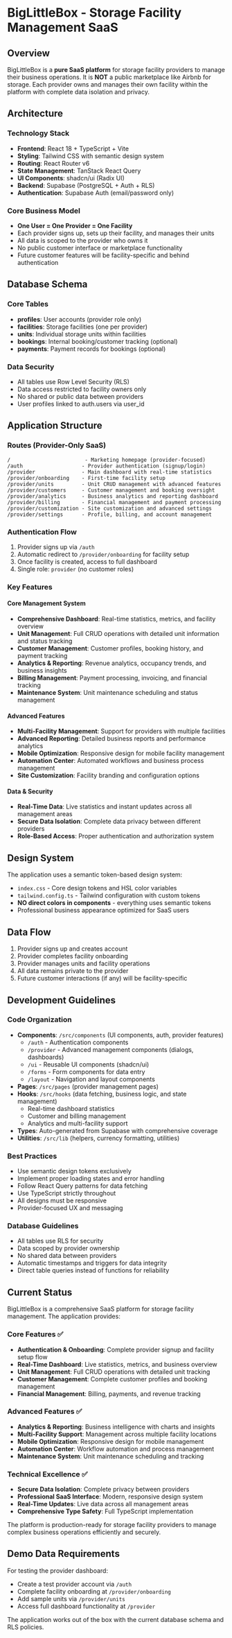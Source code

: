 
# BigLittleBox - Storage Facility Management SaaS

## Overview
BigLittleBox is a **pure SaaS platform** for storage facility providers to manage their business operations. It is **NOT** a public marketplace like Airbnb for storage. Each provider owns and manages their own facility within the platform with complete data isolation and privacy.

## Architecture

### Technology Stack
- **Frontend**: React 18 + TypeScript + Vite
- **Styling**: Tailwind CSS with semantic design system
- **Routing**: React Router v6
- **State Management**: TanStack React Query
- **UI Components**: shadcn/ui (Radix UI)
- **Backend**: Supabase (PostgreSQL + Auth + RLS)
- **Authentication**: Supabase Auth (email/password only)

### Core Business Model
- **One User = One Provider = One Facility**
- Each provider signs up, sets up their facility, and manages their units
- All data is scoped to the provider who owns it
- No public customer interface or marketplace functionality
- Future customer features will be facility-specific and behind authentication

## Database Schema

### Core Tables
- **profiles**: User accounts (provider role only)
- **facilities**: Storage facilities (one per provider)
- **units**: Individual storage units within facilities
- **bookings**: Internal booking/customer tracking (optional)
- **payments**: Payment records for bookings (optional)

### Data Security
- All tables use Row Level Security (RLS)
- Data access restricted to facility owners only
- No shared or public data between providers
- User profiles linked to auth.users via user_id

## Application Structure

### Routes (Provider-Only SaaS)
```
/                        - Marketing homepage (provider-focused)
/auth                   - Provider authentication (signup/login)
/provider               - Main dashboard with real-time statistics
/provider/onboarding    - First-time facility setup
/provider/units         - Unit CRUD management with advanced features
/provider/customers     - Customer management and booking oversight
/provider/analytics     - Business analytics and reporting dashboard
/provider/billing       - Financial management and payment processing
/provider/customization - Site customization and advanced settings
/provider/settings      - Profile, billing, and account management
```

### Authentication Flow
1. Provider signs up via `/auth`
2. Automatic redirect to `/provider/onboarding` for facility setup
3. Once facility is created, access to full dashboard
4. Single role: `provider` (no customer roles)

### Key Features

#### Core Management System
- **Comprehensive Dashboard**: Real-time statistics, metrics, and facility overview
- **Unit Management**: Full CRUD operations with detailed unit information and status tracking
- **Customer Management**: Customer profiles, booking history, and payment tracking
- **Analytics & Reporting**: Revenue analytics, occupancy trends, and business insights
- **Billing Management**: Payment processing, invoicing, and financial tracking
- **Maintenance System**: Unit maintenance scheduling and status management

#### Advanced Features
- **Multi-Facility Management**: Support for providers with multiple facilities
- **Advanced Reporting**: Detailed business reports and performance analytics
- **Mobile Optimization**: Responsive design for mobile facility management
- **Automation Center**: Automated workflows and business process management
- **Site Customization**: Facility branding and configuration options

#### Data & Security
- **Real-Time Data**: Live statistics and instant updates across all management areas
- **Secure Data Isolation**: Complete data privacy between different providers
- **Role-Based Access**: Proper authentication and authorization system

## Design System
The application uses a semantic token-based design system:
- `index.css` - Core design tokens and HSL color variables
- `tailwind.config.ts` - Tailwind configuration with custom tokens
- **NO direct colors in components** - everything uses semantic tokens
- Professional business appearance optimized for SaaS users

## Data Flow
1. Provider signs up and creates account
2. Provider completes facility onboarding
3. Provider manages units and facility operations
4. All data remains private to the provider
5. Future customer interactions (if any) will be facility-specific

## Development Guidelines

### Code Organization
- **Components**: `/src/components` (UI components, auth, provider features)
  - `/auth` - Authentication components
  - `/provider` - Advanced management components (dialogs, dashboards)
  - `/ui` - Reusable UI components (shadcn/ui)
  - `/forms` - Form components for data entry
  - `/layout` - Navigation and layout components
- **Pages**: `/src/pages` (provider management pages)
- **Hooks**: `/src/hooks` (data fetching, business logic, and state management)
  - Real-time dashboard statistics
  - Customer and billing management
  - Analytics and multi-facility support
- **Types**: Auto-generated from Supabase with comprehensive coverage
- **Utilities**: `/src/lib` (helpers, currency formatting, utilities)

### Best Practices
- Use semantic design tokens exclusively
- Implement proper loading states and error handling
- Follow React Query patterns for data fetching
- Use TypeScript strictly throughout
- All designs must be responsive
- Provider-focused UX and messaging

### Database Guidelines
- All tables use RLS for security
- Data scoped by provider ownership
- No shared data between providers
- Automatic timestamps and triggers for data integrity
- Direct table queries instead of functions for reliability

## Current Status
BigLittleBox is a comprehensive SaaS platform for storage facility management. The application provides:

### Core Features ✅
- **Authentication & Onboarding**: Complete provider signup and facility setup flow
- **Real-Time Dashboard**: Live statistics, metrics, and business overview
- **Unit Management**: Full CRUD operations with detailed unit tracking
- **Customer Management**: Complete customer profiles and booking management
- **Financial Management**: Billing, payments, and revenue tracking

### Advanced Features ✅
- **Analytics & Reporting**: Business intelligence with charts and insights  
- **Multi-Facility Support**: Management across multiple facility locations
- **Mobile Optimization**: Responsive design for mobile management
- **Automation Center**: Workflow automation and process management
- **Maintenance System**: Unit maintenance scheduling and tracking

### Technical Excellence ✅
- **Secure Data Isolation**: Complete privacy between providers
- **Professional SaaS Interface**: Modern, responsive design system
- **Real-Time Updates**: Live data across all management areas
- **Comprehensive Type Safety**: Full TypeScript implementation

The platform is production-ready for storage facility providers to manage complex business operations efficiently and securely.

## Demo Data Requirements
For testing the provider dashboard:
- Create a test provider account via `/auth`
- Complete facility onboarding at `/provider/onboarding`
- Add sample units via `/provider/units`
- Access full dashboard functionality at `/provider`

The application works out of the box with the current database schema and RLS policies.
